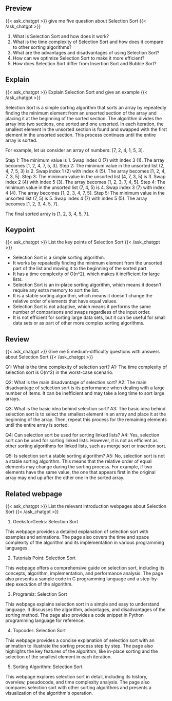 ## Preview
{{< ask_chatgpt >}}
give me five question about Selection Sort
{{< /ask_chatgpt >}}



1. What is Selection Sort and how does it work?
2. What is the time complexity of Selection Sort and how does it compare to other sorting algorithms?
3. What are the advantages and disadvantages of using Selection Sort?
4. How can we optimize Selection Sort to make it more efficient?
5. How does Selection Sort differ from Insertion Sort and Bubble Sort?   

## Explain
{{< ask_chatgpt >}}
Explain Selection Sort and give an example
{{< /ask_chatgpt >}}



Selection Sort is a simple sorting algorithm that sorts an array by repeatedly finding the minimum element from an unsorted section of the array and placing it at the beginning of the sorted section. The algorithm divides the array into two sections, one sorted and one unsorted. In each iteration, the smallest element in the unsorted section is found and swapped with the first element in the unsorted section. This process continues until the entire array is sorted.

For example, let us consider an array of numbers: [7, 2, 4, 1, 5, 3].

Step 1: The minimum value is 1. Swap index 0 (7) with index 3 (1). The array becomes [1, 2, 4, 7, 5, 3].
Step 2: The minimum value in the unsorted list (2, 4, 7, 5, 3) is 2. Swap index 1 (2) with index 4 (5). The array becomes [1, 2, 4, 7, 3, 5].
Step 3: The minimum value in the unsorted list (4, 7, 3, 5) is 3. Swap index 2 (4) with index 5 (3). The array becomes [1, 2, 3, 7, 4, 5].
Step 4: The minimum value in the unsorted list (7, 4, 5) is 4. Swap index 3 (7) with index 4 (4). The array becomes [1, 2, 3, 4, 7, 5].
Step 5: The minimum value in the unsorted list (7, 5) is 5. Swap index 4 (7) with index 5 (5). The array becomes [1, 2, 3, 4, 5, 7].

The final sorted array is [1, 2, 3, 4, 5, 7].   

## Keypoint
{{< ask_chatgpt >}}
List the key points of Selection Sort
{{< /ask_chatgpt >}}



- Selection Sort is a simple sorting algorithm.
- It works by repeatedly finding the minimum element from the unsorted part of the list and moving it to the beginning of the sorted part.
- It has a time complexity of O(n^2), which makes it inefficient for large lists.
- Selection Sort is an in-place sorting algorithm, which means it doesn't require any extra memory to sort the list.
- It is a stable sorting algorithm, which means it doesn't change the relative order of elements that have equal values.
- Selection Sort is not adaptive, which means it performs the same number of comparisons and swaps regardless of the input order.
- It is not efficient for sorting large data sets, but it can be useful for small data sets or as part of other more complex sorting algorithms.   

## Review
{{< ask_chatgpt >}}
Give me 5 medium-difficulty questions with answers about Selection Sort
{{< /ask_chatgpt >}}



Q1: What is the time complexity of selection sort?
A1: The time complexity of selection sort is O(n^2) in the worst-case scenario.

Q2: What is the main disadvantage of selection sort?
A2: The main disadvantage of selection sort is its performance when dealing with a large number of items. It can be inefficient and may take a long time to sort large arrays.

Q3: What is the basic idea behind selection sort?
A3: The basic idea behind selection sort is to select the smallest element in an array and place it at the beginning of the array. Then, repeat this process for the remaining elements until the entire array is sorted.

Q4: Can selection sort be used for sorting linked lists?
A4: Yes, selection sort can be used for sorting linked lists. However, it is not as efficient as other sorting algorithms for linked lists, such as merge sort or insertion sort.

Q5: Is selection sort a stable sorting algorithm?
A5: No, selection sort is not a stable sorting algorithm. This means that the relative order of equal elements may change during the sorting process. For example, if two elements have the same value, the one that appears first in the original array may end up after the other one in the sorted array.   

## Related webpage
{{< ask_chatgpt >}}
List the relevant introduction webpages about Selection Sort
{{< /ask_chatgpt >}}



1. GeeksforGeeks: Selection Sort

This webpage provides a detailed explanation of selection sort with examples and animations. The page also covers the time and space complexity of the algorithm and its implementation in various programming languages.

2. Tutorials Point: Selection Sort

This webpage offers a comprehensive guide on selection sort, including its concepts, algorithm, implementation, and performance analysis. The page also presents a sample code in C programming language and a step-by-step execution of the algorithm.

3. Programiz: Selection Sort

This webpage explains selection sort in a simple and easy to understand language. It discusses the algorithm, advantages, and disadvantages of the sorting method. The page also provides a code snippet in Python programming language for reference.

4. Topcoder: Selection Sort

This webpage provides a concise explanation of selection sort with an animation to illustrate the sorting process step by step. The page also highlights the key features of the algorithm, like in-place sorting and the selection of the smallest element in each iteration.

5. Sorting Algorithm: Selection Sort

This webpage explores selection sort in detail, including its history, overview, pseudocode, and time complexity analysis. The page also compares selection sort with other sorting algorithms and presents a visualization of the algorithm's operation.   

